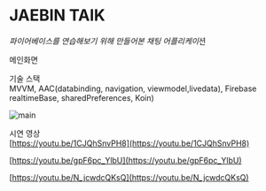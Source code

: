 # JAEBIN TAlK

*파이어베이스를 연습해보기 위해 만들어본 채팅 어플리케이*션

메인화면

기술 스택<br>
MVVM, AAC(databinding, navigation, viewmodel,livedata), Firebase realtimeBase, sharedPreferences, Koin)

![main](https://user-images.githubusercontent.com/53516129/135251866-a8843fd2-9fd6-45de-b535-bc06cdef4a7b.PNG)


시연 영상 <br>
[https://youtu.be/1CJQhSnvPH8](https://youtu.be/1CJQhSnvPH8)

[https://youtu.be/gpF6pc_YlbU](https://youtu.be/gpF6pc_YlbU)

[https://youtu.be/N_jcwdcQKsQ](https://youtu.be/N_jcwdcQKsQ)
